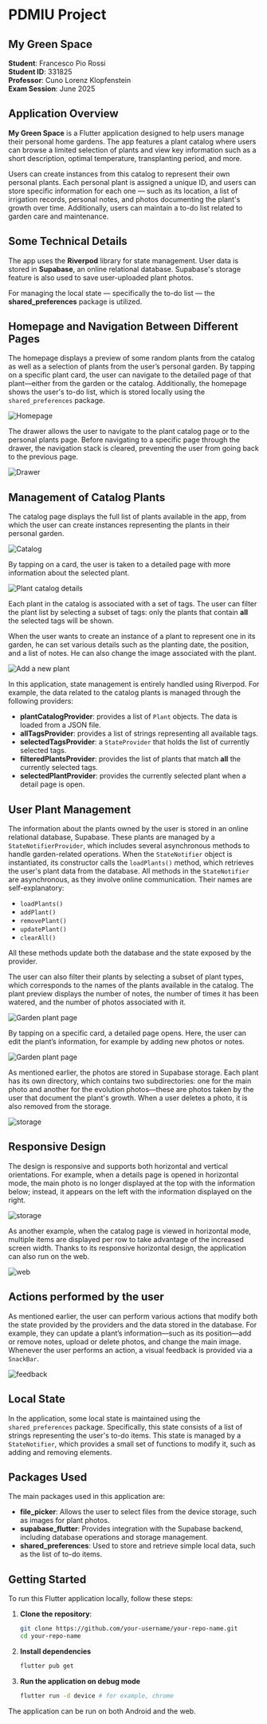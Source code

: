 # PDMIU Project  
## My Green Space  

**Student**: Francesco Pio Rossi  
**Student ID**: 331825  
**Professor**: Cuno Lorenz Klopfenstein  
**Exam Session**: June 2025  

## Application Overview  

**My Green Space** is a Flutter application designed to help users manage their personal home gardens. The app features a plant catalog where users can browse a limited selection of plants and view key information such as a short description, optimal temperature, transplanting period, and more.  

Users can create instances from this catalog to represent their own personal plants. Each personal plant is assigned a unique ID, and users can store specific information for each one — such as its location, a list of irrigation records, personal notes, and photos documenting the plant's growth over time. Additionally, users can maintain a to-do list related to garden care and maintenance.  

## Some Technical Details  

The app uses the **Riverpod** library for state management. User data is stored in **Supabase**, an online relational database. Supabase's storage feature is also used to save user-uploaded plant photos. 

For managing the local state — specifically the to-do list — the **shared_preferences** package is utilized.  

 ## Homepage and Navigation Between Different Pages
 
The homepage displays a preview of some random plants from the catalog as well as a selection of plants from the user’s personal garden. By tapping on a specific plant card, the user can navigate to the detailed page of that plant—either from the garden or the catalog. Additionally, the homepage shows the user's to-do list, which is stored locally using the `shared_preferences` package.

![Homepage](assets/homepage.jpeg)

The drawer allows the user to navigate to the plant catalog page or to the personal plants page. Before navigating to a specific page through the drawer, the navigation stack is cleared, preventing the user from going back to the previous page.

![Drawer](assets/drawer.jpeg)

## Management of Catalog Plants
The catalog page displays the full list of plants available in the app, from which the user can create instances representing the plants in their personal garden.

![Catalog](assets/catalog.jpeg)

By tapping on a card, the user is taken to a detailed page with more information about the selected plant.

![Plant catalog details](assets/plant_catalog_details.jpeg)

Each plant in the catalog is associated with a set of tags. The user can filter the plant list by selecting a subset of tags: only the plants that contain **all** the selected tags will be shown. 

When the user wants to create an instance of a plant to represent one in its garden, he can set various details such as the planting date, the position, and a list of notes. He can also change the image associated with the plant.

![Add a new plant](assets/add_plant.jpeg)

In this application, state management is entirely handled using Riverpod. For example, the data related to the catalog plants is managed through the following providers:

- **plantCatalogProvider**: provides a list of `Plant` objects. The data is loaded from a JSON file.
- **allTagsProvider**: provides a list of strings representing all available tags.
- **selectedTagsProvider**: a `StateProvider` that holds the list of currently selected tags.
- **filteredPlantsProvider**: provides the list of plants that match **all** the currently selected tags.
- **selectedPlantProvider**: provides the currently selected plant when a detail page is open.

## User Plant Management
The information about the plants owned by the user is stored in an online relational database, Supabase. These plants are managed by a `StateNotifierProvider`, which includes several asynchronous methods to handle garden-related operations. When the `StateNotifier` object is instantiated, its constructor calls the `loadPlants()` method, which retrieves the user's plant data from the database. All methods in the `StateNotifier` are asynchronous, as they involve online communication. Their names are self-explanatory:

- `loadPlants()`
- `addPlant()`
- `removePlant()`
- `updatePlant()`
- `clearAll()`

All these methods update both the database and the state exposed by the provider.

The user can also filter their plants by selecting a subset of plant types, which corresponds to the names of the plants available in the catalog. The plant preview displays the number of notes, the number of times it has been watered, and the number of photos associated with it.

![Garden plant page](assets/garden_plant_page.jpeg)

By tapping on a specific card, a detailed page opens. Here, the user can edit the plant’s information, for example by adding new photos or notes.

![Garden plant page](assets/specific_garden_plant.jpeg)

As mentioned earlier, the photos are stored in Supabase storage. Each plant has its own directory, which contains two subdirectories: one for the main photo and another for the evolution photos—these are photos taken by the user that document the plant's growth. When a user deletes a photo, it is also removed from the storage.

![storage](assets/storage.PNG)

## Responsive Design
The design is responsive and supports both horizontal and vertical orientations. For example, when a details page is opened in horizontal mode, the main photo is no longer displayed at the top with the information below; instead, it appears on the left with the information displayed on the right.

![storage](assets/responsive.jpeg)

As another example, when the catalog page is viewed in horizontal mode, multiple items are displayed per row to take advantage of the increased screen width. Thanks to its responsive horizontal design, the application can also run on the web.

![web](assets/web.PNG)

## Actions performed by the user
As mentioned earlier, the user can perform various actions that modify both the state provided by the providers and the data stored in the database. For example, they can update a plant’s information—such as its position—add or remove notes, upload or delete photos, and change the main image. Whenever the user performs an action, a visual feedback is provided via a `SnackBar`.

![feedback](assets/feedback.jpeg)

## Local State
In the application, some local state is maintained using the `shared_preferences` package. Specifically, this state consists of a list of strings representing the user's to-do items. This state is managed by a `StateNotifier`, which provides a small set of functions to modify it, such as adding and removing elements.

## Packages Used

The main packages used in this application are:

- **file_picker**: Allows the user to select files from the device storage, such as images for plant photos.
- **supabase_flutter**: Provides integration with the Supabase backend, including database operations and storage management.
- **shared_preferences**: Used to store and retrieve simple local data, such as the list of to-do items.

## Getting Started

To run this Flutter application locally, follow these steps:

1. **Clone the repository**:
   ```bash
   git clone https://github.com/your-username/your-repo-name.git
   cd your-repo-name
2. **Install dependencies**
   ```bash
   flutter pub get
3. **Run the application on debug mode**
   ```bash
   flutter run -d device # for example, chrome

The application can be run on both Android and the web.








   
   
   



 
